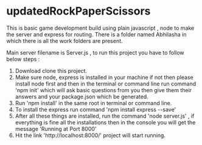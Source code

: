 # updatedRockPaperScissors

This is basic game development build using plain javascript , node to make the server and express for routing. 
There is a folder named Abhilasha in which there is all the work folders are present.

Main server filename is Server.js , to run this project you have to follow below steps :

1) Download clone this project.
2) Make sure node, express is installed in your machine if not then please install node first and then in the terminal or command line 
run command 'npm init' which will ask basic questions from you then give them their answers and your package.json which be generated.
3) Run 'npm install' in the same root in terminal or command line.
4) To install the express run command 'npm install express --save'
5) After all these things are installed, run the command 'node server.js' , if everything is fine all the installations then in the console 
you will get the message 'Running at Port 8000'
6) Hit the link 'http://localhost:8000/' project will start running.

